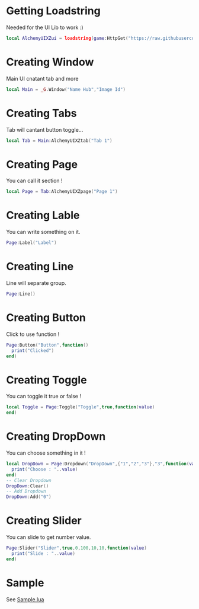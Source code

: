 # Getting Loadstring
Needed for the UI Lib to work :)
```lua
local AlchemyUIXZui = loadstring(game:HttpGet("https://raw.githubusercontent.com/ZoiIntra/AlchemyXZ-UI/main/Library.lua"))()
```
# Creating Window
Main UI cnatant tab and more
```lua
local Main = _G.Window("Name Hub","Image Id")
```
# Creating Tabs
Tab will cantant button toggle...
```lua
local Tab = Main:AlchemyUIXZtab("Tab 1")
```
# Creating Page
You can call it section !
```lua
local Page = Tab:AlchemyUIXZpage("Page 1")
```
# Creating Lable
You can write something on it.
```lua
Page:Label("Label")
```
# Creating Line
Line will separate group.
```lua
Page:Line()
```
# Creating Button
Click to use function !
```lua
Page:Button("Button",function()
  print("Clicked")
end)
```
# Creating Toggle
You can toggle it true or false !
```lua
local Toggle = Page:Toggle("Toggle",true,function(value)
end)
```
# Creating DropDown
You can choose something in it !
```lua
local DropDown = Page:Dropdown("DropDown",{"1","2","3"},"3",function(value)
  print("Choose : "..value)
end)
-- Clear Dropdown
DropDown:Clear()
-- Add Dropdown
DropDown:Add("0")
```
# Creating Slider
You can slide to get number value.
```lua
Page:Slider("Slider",true,0,100,10,10,function(value)
  print("Slide : "..value)
end)
```
# Sample 
See [Sample.lua](./Sample.lua)
